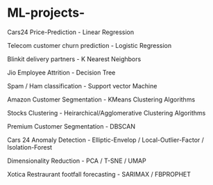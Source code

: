 # ML-projects-
Cars24 Price-Prediction - Linear Regression                  

Telecom customer churn prediction - Logistic Regression            

Blinkit delivery partners - K Nearest Neighbors            

Jio Employee Attrition - Decision Tree                           

Spam / Ham classification - Support vector Machine             

Amazon Customer Segmentation -  KMeans Clustering Algorithms                

Stocks Clustering - Heirarchical/Agglomerative Clustering Algorithms              

Premium Customer Segmentation - DBSCAN       

Cars 24 Anomaly Detection - Elliptic-Envelop / Local-Outlier-Factor / Isolation-Forest     

Dimensionality Reduction - PCA / T-SNE / UMAP    

Xotica  Restraurant footfall forecasting - SARIMAX / FBPROPHET
